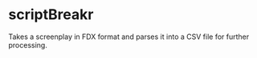 # scriptBreakr
Takes a screenplay in FDX format and parses it into a CSV file for further processing.
